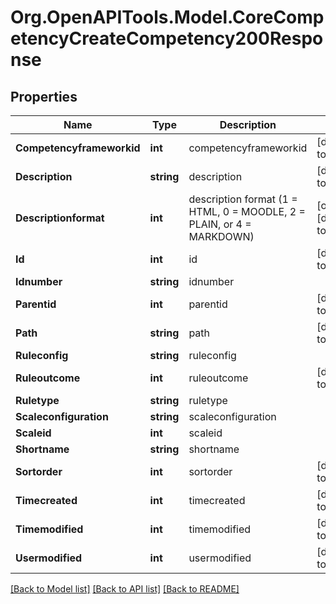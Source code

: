 # Org.OpenAPITools.Model.CoreCompetencyCreateCompetency200Response

## Properties

Name | Type | Description | Notes
------------ | ------------- | ------------- | -------------
**Competencyframeworkid** | **int** | competencyframeworkid | [default to 0]
**Description** | **string** | description | [default to ""]
**Descriptionformat** | **int** | description format (1 &#x3D; HTML, 0 &#x3D; MOODLE, 2 &#x3D; PLAIN, or 4 &#x3D; MARKDOWN) | [optional] [default to 1]
**Id** | **int** | id | [default to 0]
**Idnumber** | **string** | idnumber | 
**Parentid** | **int** | parentid | [default to 0]
**Path** | **string** | path | [default to "/0/"]
**Ruleconfig** | **string** | ruleconfig | 
**Ruleoutcome** | **int** | ruleoutcome | [default to 0]
**Ruletype** | **string** | ruletype | 
**Scaleconfiguration** | **string** | scaleconfiguration | 
**Scaleid** | **int** | scaleid | 
**Shortname** | **string** | shortname | 
**Sortorder** | **int** | sortorder | [default to 0]
**Timecreated** | **int** | timecreated | [default to 0]
**Timemodified** | **int** | timemodified | [default to 0]
**Usermodified** | **int** | usermodified | [default to 0]

[[Back to Model list]](../README.md#documentation-for-models) [[Back to API list]](../README.md#documentation-for-api-endpoints) [[Back to README]](../README.md)

